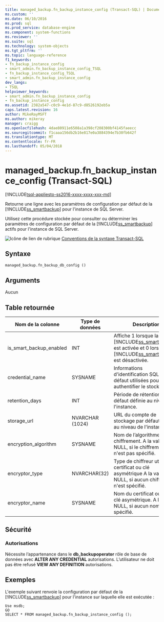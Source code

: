 ```yaml
---
title: managed_backup.fn_backup_instance_config (Transact-SQL) | Documents Microsoft
ms.custom: ''
ms.date: 06/10/2016
ms.prod: sql
ms.prod_service: database-engine
ms.component: system-functions
ms.reviewer: ''
ms.suite: sql
ms.technology: system-objects
ms.tgt_pltfrm: ''
ms.topic: language-reference
f1_keywords:
- fn_backup_instance_config
- smart_admin.fn_backup_instance_config_TSQL
- fn_backup_instance_config_TSQL
- smart_admin.fn_backup_instance_config
dev_langs:
- TSQL
helpviewer_keywords:
- smart_admin.fn_backup_instance_config
- fn_backup_instance_config
ms.assetid: 2382a547-c0c9-4e1d-87c9-d8526192eb5a
caps.latest.revision: 16
author: MikeRayMSFT
ms.author: mikeray
manager: craigg
ms.openlocfilehash: 4dae80911e6508a1a398cf208300bf4145faeecc
ms.sourcegitcommit: f1caaa156db2b16e817e0a3884394e7b30fb642f
ms.translationtype: MT
ms.contentlocale: fr-FR
ms.lasthandoff: 05/04/2018
---
```

# <a name="managedbackupfnbackupinstanceconfig-transact-sql"></a>managed_backup.fn_backup_instance_config (Transact-SQL)
[!INCLUDE[tsql-appliesto-ss2016-xxxx-xxxx-xxx-md](../../includes/tsql-appliesto-ss2016-xxxx-xxxx-xxx-md.md)]

  Retourne une ligne avec les paramètres de configuration par défaut de la [!INCLUDE[ss_smartbackup](../../includes/ss-smartbackup-md.md)] pour l'instance de SQL Server.  
  
 Utilisez cette procédure stockée pour consulter ou déterminer les paramètres de configuration par défaut de la [!INCLUDE[ss_smartbackup](../../includes/ss-smartbackup-md.md)] actifs pour l'instance de SQL Server.  
  
  
 ![Icône de lien de rubrique](../../database-engine/configure-windows/media/topic-link.gif "Icône lien de rubrique") [Conventions de la syntaxe Transact-SQL](../../t-sql/language-elements/transact-sql-syntax-conventions-transact-sql.md)  
  
## <a name="syntax"></a>Syntaxe  
  
```sql  
managed_backup.fn_backup_db_config ()  
```  
  
##  <a name="Arguments"></a> Arguments  
 Aucun  
  
## <a name="table-returned"></a>Table retournée  
  
|Nom de la colonne|Type de données| Description|  
|-----------------|---------------|-----------------|  
|is_smart_backup_enabled|INT|Affiche 1 lorsque la [!INCLUDE[ss_smartbackup](../../includes/ss-smartbackup-md.md)] est activée et 0 lorsque la [!INCLUDE[ss_smartbackup](../../includes/ss-smartbackup-md.md)] est désactivée.|  
|credential_name|SYSNAME|Informations d'identification SQL par défaut utilisées pour authentifier le stockage.|  
|retention_days|INT|Période de rétention par défaut définie au niveau de l'instance.|  
|storage_url|NVARCHAR (1024)|URL du compte de stockage par défaut définie au niveau de l'instance.|  
|encryption_algorithm|SYSNAME|Nom de l’algorithme de chiffrement. A la valeur NULL, si le chiffrement n'est pas spécifié.|  
|encryptor_type|NVARCHAR(32)|Type de chiffreur utilisé : certificat ou clé asymétrique A la valeur NULL, si aucun chiffreur n'est spécifié.|  
|encryptor_name|SYSNAME|Nom du certificat ou de la clé asymétrique. A la valeur NULL, si aucun nom n'est spécifié.|  
  
## <a name="security"></a>Sécurité  
  
### <a name="permissions"></a>Autorisations  
 Nécessite l’appartenance dans le **db_backupoperator** rôle de base de données avec **ALTER ANY CREDENTIAL** autorisations. L’utilisateur ne doit pas être refusé **VIEW ANY DEFINITION** autorisations.  
  
## <a name="examples"></a>Exemples  
 L'exemple suivant renvoie la configuration par défaut de la [!INCLUDE[ss_smartbackup](../../includes/ss-smartbackup-md.md)] pour l'instance sur laquelle elle est exécutée :  
  
```  
Use msdb;  
GO  
SELECT * FROM managed_backup.fn_backup_instance_config ();  
  
```  
  
  
